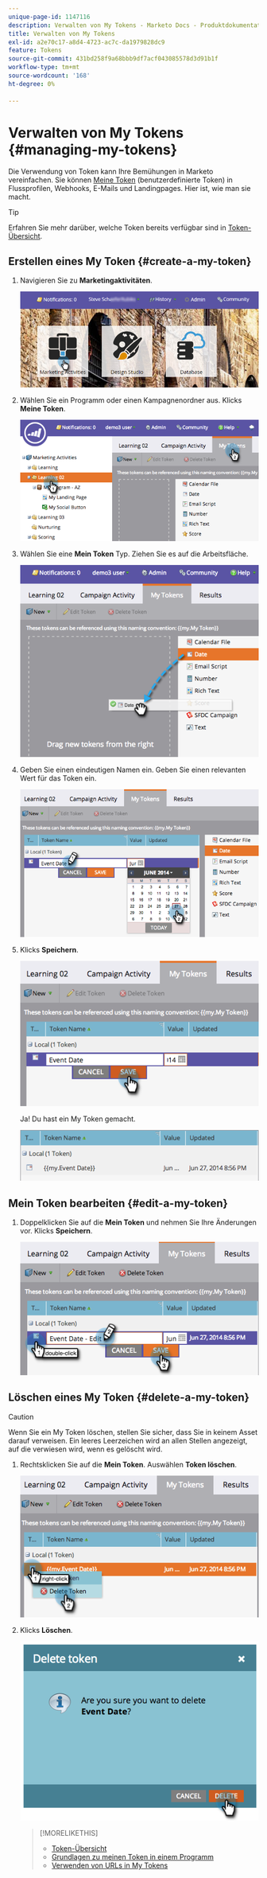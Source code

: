 ```yaml
---
unique-page-id: 1147116
description: Verwalten von My Tokens - Marketo Docs - Produktdokumentation
title: Verwalten von My Tokens
exl-id: a2e70c17-a8d4-4723-ac7c-da1979828dc9
feature: Tokens
source-git-commit: 431bd258f9a68bbb9df7acf043085578d3d91b1f
workflow-type: tm+mt
source-wordcount: '168'
ht-degree: 0%

---
```


# Verwalten von My Tokens {#managing-my-tokens}

Die Verwendung von Token kann Ihre Bemühungen in Marketo vereinfachen. Sie können [Meine Token](/help/marketo/product-docs/core-marketo-concepts/programs/tokens/understanding-my-tokens-in-a-program.md) (benutzerdefinierte Token) in Flussprofilen, Webhooks, E-Mails und Landingpages. Hier ist, wie man sie macht.

>[!TIP]
>
>Erfahren Sie mehr darüber, welche Token bereits verfügbar sind in [Token-Übersicht](/help/marketo/product-docs/demand-generation/landing-pages/personalizing-landing-pages/tokens-overview.md).

## Erstellen eines My Token {#create-a-my-token}

1. Navigieren Sie zu **Marketingaktivitäten**.

   ![](assets/login-marketing-activities.png)

1. Wählen Sie ein Programm oder einen Kampagnenordner aus. Klicks **Meine Token**.

   ![](assets/image2014-9-18-12-3a4-3a27.png)

1. Wählen Sie eine **Mein Token** Typ. Ziehen Sie es auf die Arbeitsfläche.

   ![](assets/image2014-9-18-12-3a4-3a39.png)

1. Geben Sie einen eindeutigen Namen ein. Geben Sie einen relevanten Wert für das Token ein.

   ![](assets/image2014-9-18-12-3a4-3a53.png)

1. Klicks **Speichern**.

   ![](assets/image2014-9-18-12-3a5-3a5.png)

   Ja! Du hast ein My Token gemacht.

   ![](assets/image2014-9-18-12-3a5-3a15.png)

## Mein Token bearbeiten {#edit-a-my-token}

1. Doppelklicken Sie auf die **Mein Token** und nehmen Sie Ihre Änderungen vor. Klicks **Speichern**.

   ![](assets/image2014-9-18-12-3a5-3a45.png)

## Löschen eines My Token {#delete-a-my-token}

>[!CAUTION]
>
>Wenn Sie ein My Token löschen, stellen Sie sicher, dass Sie in keinem Asset darauf verweisen. Ein leeres Leerzeichen wird an allen Stellen angezeigt, auf die verwiesen wird, wenn es gelöscht wird.

1. Rechtsklicken Sie auf die **Mein Token**. Auswählen **Token löschen**.

   ![](assets/image2014-9-18-12-3a7-3a24.png)

1. Klicks **Löschen**.

   ![](assets/image2014-9-18-12-3a7-3a31.png)

   >[!MORELIKETHIS]
   >
   >* [Token-Übersicht](/help/marketo/product-docs/demand-generation/landing-pages/personalizing-landing-pages/tokens-overview.md)
   >* [Grundlagen zu meinen Token in einem Programm](/help/marketo/product-docs/core-marketo-concepts/programs/tokens/understanding-my-tokens-in-a-program.md)
   >* [Verwenden von URLs in My Tokens](/help/marketo/product-docs/email-marketing/general/using-tokens/using-urls-in-my-tokens.md)

